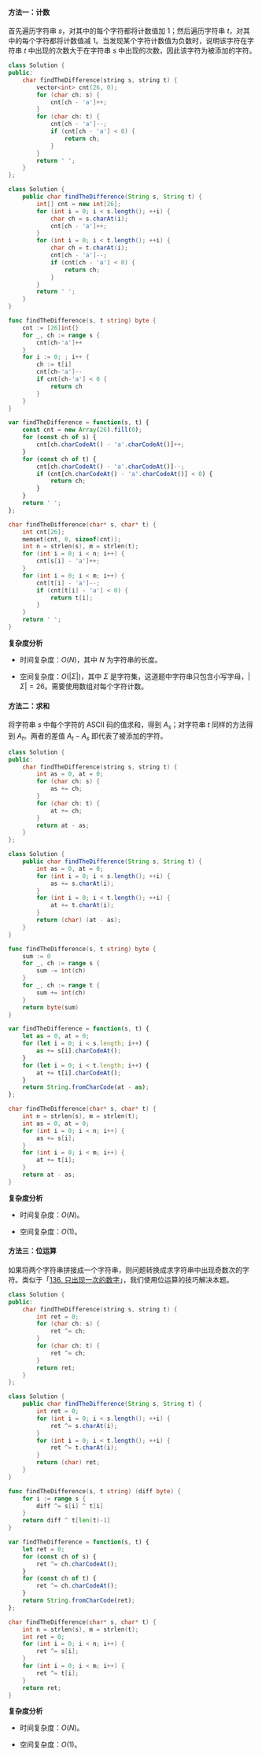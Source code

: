 #### 方法一：计数

首先遍历字符串 $s$，对其中的每个字符都将计数值加 $1$；然后遍历字符串 $t$，对其中的每个字符都将计数值减 $1$。当发现某个字符计数值为负数时，说明该字符在字符串 $t$ 中出现的次数大于在字符串 $s$ 中出现的次数，因此该字符为被添加的字符。

```C++ [sol1-C++]
class Solution {
public:
    char findTheDifference(string s, string t) {
        vector<int> cnt(26, 0);
        for (char ch: s) {
            cnt[ch - 'a']++;
        }
        for (char ch: t) {
            cnt[ch - 'a']--;
            if (cnt[ch - 'a'] < 0) {
                return ch;
            }
        }
        return ' ';
    }
};
```

```Java [sol1-Java]
class Solution {
    public char findTheDifference(String s, String t) {
        int[] cnt = new int[26];
        for (int i = 0; i < s.length(); ++i) {
            char ch = s.charAt(i);
            cnt[ch - 'a']++;
        }
        for (int i = 0; i < t.length(); ++i) {
            char ch = t.charAt(i);
            cnt[ch - 'a']--;
            if (cnt[ch - 'a'] < 0) {
                return ch;
            }
        }
        return ' ';
    }
}
```

```Go [sol1-Golang]
func findTheDifference(s, t string) byte {
    cnt := [26]int{}
    for _, ch := range s {
        cnt[ch-'a']++
    }
    for i := 0; ; i++ {
        ch := t[i]
        cnt[ch-'a']--
        if cnt[ch-'a'] < 0 {
            return ch
        }
    }
}
```

```JavaScript [sol1-JavaScript]
var findTheDifference = function(s, t) {
    const cnt = new Array(26).fill(0);
    for (const ch of s) {
        cnt[ch.charCodeAt() - 'a'.charCodeAt()]++;
    }
    for (const ch of t) {
        cnt[ch.charCodeAt() - 'a'.charCodeAt()]--;
        if (cnt[ch.charCodeAt() - 'a'.charCodeAt()] < 0) {
            return ch;
        }
    }
    return ' ';
};
```

```C [sol1-C]
char findTheDifference(char* s, char* t) {
    int cnt[26];
    memset(cnt, 0, sizeof(cnt));
    int n = strlen(s), m = strlen(t);
    for (int i = 0; i < n; i++) {
        cnt[s[i] - 'a']++;
    }
    for (int i = 0; i < m; i++) {
        cnt[t[i] - 'a']--;
        if (cnt[t[i] - 'a'] < 0) {
            return t[i];
        }
    }
    return ' ';
}
```

**复杂度分析**

- 时间复杂度：$O(N)$，其中 $N$ 为字符串的长度。

- 空间复杂度：$O(|\Sigma|)$，其中 $\Sigma$ 是字符集，这道题中字符串只包含小写字母，$|\Sigma|=26$。需要使用数组对每个字符计数。

#### 方法二：求和

将字符串 $s$ 中每个字符的 ASCII 码的值求和，得到 $A_s$；对字符串 $t$ 同样的方法得到 $A_t$。两者的差值 $A_t-A_s$ 即代表了被添加的字符。

```C++ [sol2-C++]
class Solution {
public:
    char findTheDifference(string s, string t) {
        int as = 0, at = 0;
        for (char ch: s) {
            as += ch;
        }
        for (char ch: t) {
            at += ch;
        }
        return at - as;
    }
};
```

```Java [sol2-Java]
class Solution {
    public char findTheDifference(String s, String t) {
        int as = 0, at = 0;
        for (int i = 0; i < s.length(); ++i) {
            as += s.charAt(i);
        }
        for (int i = 0; i < t.length(); ++i) {
            at += t.charAt(i);
        }
        return (char) (at - as);
    }
}
```

```Go [sol2-Golang]
func findTheDifference(s, t string) byte {
    sum := 0
    for _, ch := range s {
        sum -= int(ch)
    }
    for _, ch := range t {
        sum += int(ch)
    }
    return byte(sum)
}
```

```JavaScript [sol2-JavaScript]
var findTheDifference = function(s, t) {
    let as = 0, at = 0;
    for (let i = 0; i < s.length; i++) {
        as += s[i].charCodeAt();
    }
    for (let i = 0; i < t.length; i++) {
        at += t[i].charCodeAt();
    }
    return String.fromCharCode(at - as);
};
```

```C [sol2-C]
char findTheDifference(char* s, char* t) {
    int n = strlen(s), m = strlen(t);
    int as = 0, at = 0;
    for (int i = 0; i < n; i++) {
        as += s[i];
    }
    for (int i = 0; i < m; i++) {
        at += t[i];
    }
    return at - as;
}
```

**复杂度分析**

- 时间复杂度：$O(N)$。

- 空间复杂度：$O(1)$。

#### 方法三：位运算

如果将两个字符串拼接成一个字符串，则问题转换成求字符串中出现奇数次的字符。类似于「[136. 只出现一次的数字](https://leetcode-cn.com/problems/single-number/)」，我们使用位运算的技巧解决本题。

```C++ [sol3-C++]
class Solution {
public:
    char findTheDifference(string s, string t) {
        int ret = 0;
        for (char ch: s) {
            ret ^= ch;
        }
        for (char ch: t) {
            ret ^= ch;
        }
        return ret;
    }
};
```

```Java [sol3-Java]
class Solution {
    public char findTheDifference(String s, String t) {
        int ret = 0;
        for (int i = 0; i < s.length(); ++i) {
            ret ^= s.charAt(i);
        }
        for (int i = 0; i < t.length(); ++i) {
            ret ^= t.charAt(i);
        }
        return (char) ret;
    }
}
```

```Go [sol3-Golang]
func findTheDifference(s, t string) (diff byte) {
    for i := range s {
        diff ^= s[i] ^ t[i]
    }
    return diff ^ t[len(t)-1]
}
```

```JavaScript [sol3-JavaScript]
var findTheDifference = function(s, t) {
    let ret = 0;
    for (const ch of s) {
        ret ^= ch.charCodeAt();
    }
    for (const ch of t) {
        ret ^= ch.charCodeAt();
    }
    return String.fromCharCode(ret);
};
```

```C [sol3-C]
char findTheDifference(char* s, char* t) {
    int n = strlen(s), m = strlen(t);
    int ret = 0;
    for (int i = 0; i < n; i++) {
        ret ^= s[i];
    }
    for (int i = 0; i < m; i++) {
        ret ^= t[i];
    }
    return ret;
}
```

**复杂度分析**

- 时间复杂度：$O(N)$。

- 空间复杂度：$O(1)$。